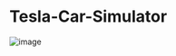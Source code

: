 # Tesla-Car-Simulator
![image](https://github.com/user-attachments/assets/da4b7691-f8dc-41fa-98b0-326d35a9f64e)
